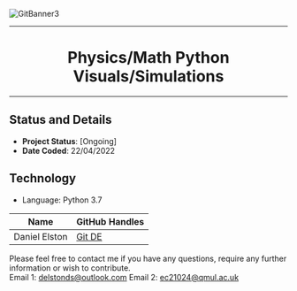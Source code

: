 ![GitBanner3](https://user-images.githubusercontent.com/98388088/158277311-535b2e53-190e-4060-a383-42e9f308ca75.png)

<hr>

<h1 align='center'> Physics/Math Python Visuals/Simulations </h1>

<hr>



## Status and Details
- **Project Status**: [Ongoing]
- **Date Coded**: 22/04/2022


## Technology
- Language: Python 3.7


|Name     |  GitHub Handles   |  
|---------|-----------------|
| Daniel Elston | [Git DE](https://github.com/Daniel-Elston)   |

Please feel free to contact me if you have any questions, require any further information or wish to contribute.<br/>
Email 1: delstonds@outlook.com
Email 2: ec21024@qmul.ac.uk
